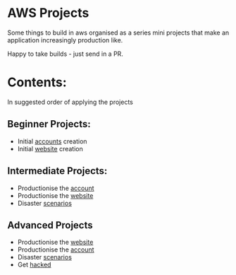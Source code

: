 # AWS Projects
Some things to build in aws organised as a series mini projects that make an application increasingly production like. <br />

Happy to take builds - just send in a PR. <br />

# Contents:
In suggested order of applying the projects

## Beginner Projects:
* Initial [accounts](beginner/create_accounts.md) creation
* Initial [website](beginner/create_basic_website.md) creation

## Intermediate Projects:
* Productionise the [account](intermediate/productionise_account.md) 
* Productionise the [website](intermediate/productionise_app.md) 
* Disaster [scenarios](intermediate/disaster_scenarios.md) 

## Advanced Projects
* Productionise the [website](advanced/productionise_app.md)
* Productionise the [account](advanced/productionise_account.md) 
* Disaster [scenarios](advanced/disaster_scenarios.md)
* Get [hacked](advanced/get_hacked.md)
